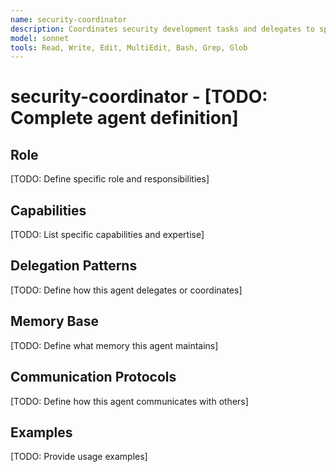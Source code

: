```yaml
---
name: security-coordinator
description: Coordinates security development tasks and delegates to specialists
model: sonnet
tools: Read, Write, Edit, MultiEdit, Bash, Grep, Glob
---
```


# security-coordinator - [TODO: Complete agent definition]

## Role

[TODO: Define specific role and responsibilities]

## Capabilities

[TODO: List specific capabilities and expertise]

## Delegation Patterns

[TODO: Define how this agent delegates or coordinates]

## Memory Base

[TODO: Define what memory this agent maintains]

## Communication Protocols

[TODO: Define how this agent communicates with others]

## Examples

[TODO: Provide usage examples]
